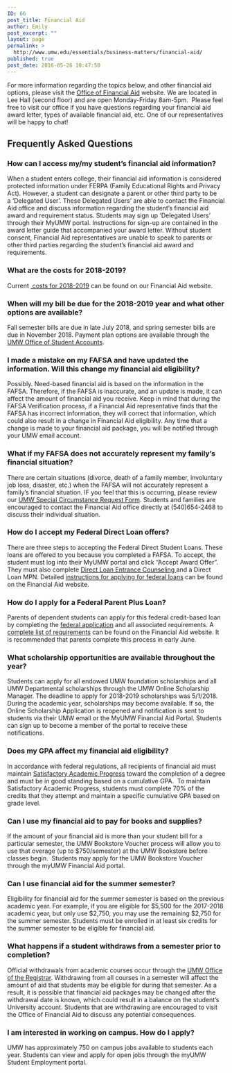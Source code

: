 ```yaml
---
ID: 66
post_title: Financial Aid
author: Emily
post_excerpt: ""
layout: page
permalink: >
  http://www.umw.edu/essentials/business-matters/financial-aid/
published: true
post_date: 2016-05-26 10:47:50
---
```

For more information regarding the topics below, and other financial aid options, please visit the <a href="http://www.umw.edu/financialaid">Office of Financial Aid</a> website. We are located in Lee Hall (second floor) and are open Monday-Friday 8am-5pm.  Please feel free to visit our office if you have questions regarding your financial aid award letter, types of available financial aid, etc. One of our representatives will be happy to chat!
<h2>Frequently Asked Questions</h2>
<h3>How can I access my/my student’s financial aid information?</h3>
When a student enters college, their financial aid information is considered protected information under FERPA (Family Educational Rights and Privacy Act). However, a student can designate a parent or other third party to be a ‘Delegated User’. These Delegated Users’ are able to contact the Financial Aid office and discuss information regarding the student’s financial aid award and requirement status. Students may sign up ‘Delegated Users’ through their MyUMW portal. Instructions for sign-up are contained in the award letter guide that accompanied your award letter. Without student consent, Financial Aid representatives are unable to speak to parents or other third parties regarding the student’s financial aid award and requirements.
<h3>What are the costs for 2018-2019?</h3>
Current <a href="https://www.umw.edu/financialaid/process/cost-of-attendance/"> costs for 2018-2019</a> can be found on our Financial Aid website.
<h3>When will my bill be due for the 2018-2019 year and what other options are available?</h3>
Fall semester bills are due in late July 2018, and spring semester bills are due in November 2018. Payment plan options are available through the <a href="http://adminfinance.umw.edu/studentaccounts/">UMW Office of Student Accounts</a>.
<h3>I made a mistake on my FAFSA and have updated the information. Will this change my financial aid eligibility?</h3>
Possibly. Need-based financial aid is based on the information in the FAFSA. Therefore, if the FAFSA is inaccurate, and an update is made, it can affect the amount of financial aid you receive. Keep in mind that during the FAFSA Verification process, if a Financial Aid representative finds that the FAFSA has incorrect information, they will correct that information, which could also result in a change in Financial Aid eligibility. Any time that a change is made to your financial aid package, you will be notified through your UMW email account.
<h3>What if my FAFSA does not accurately represent my family’s financial situation?</h3>
There are certain situations (divorce, death of a family member, involuntary job loss, disaster, etc.) when the FAFSA will not accurately represent a family’s financial situation. IF you feel that this is occurring, please review our <a href="http://www.umw.edu/financialaid/eligibility/special-circumstance-request/">UMW Special Circumstance Request Form</a>. Students and families are encouraged to contact the Financial Aid office directly at (540)654-2468 to discuss their individual situation.
<h3>How do I accept my Federal Direct Loan offers?</h3>
There are three steps to accepting the Federal Direct Student Loans. These loans are offered to you because you completed a FAFSA. To accept, the student must log into their MyUMW portal and click “Accept Award Offer”. They must also complete <a href="http://www.studentloans.gov">Direct Loan Entrance Counseling </a>and a Direct Loan MPN. Detailed <a href="http://www.umw.edu/financialaid/types/loans/student-loans/application-instructions/">instructions for applying for federal loans</a> can be found on the Financial Aid website.
<h3>How do I apply for a Federal Parent Plus Loan?</h3>
Parents of dependent students can apply for this federal credit-based loan by completing the <a href="http://www.studentloans.gov">federal application</a> and all associated requirements. A <a href="http://www.umw.edu/financialaid/types/loans/parent-plus-loan/">complete list of requirements</a> can be found on the Financial Aid website. It is recommended that parents complete this process in early June.
<h3>What scholarship opportunities are available throughout the year?</h3>
Students can apply for all endowed UMW foundation scholarships and all UMW Departmental scholarships through the UMW Online Scholarship Manager. The deadline to apply for 2018-2019 scholarships was 5/1/2018. During the academic year, scholarships may become available. If so, the Online Scholarship Application is reopened and notification is sent to students via their UMW email or the MyUMW Financial Aid Portal. Students can sign up to become a member of the portal to receive these notifications.
<h3>Does my GPA affect my financial aid eligibility?</h3>
In accordance with federal regulations, all recipients of financial aid must maintain <a href="http://www.umw.edu/financialaid/eligibility/satisfactory-academic-progress/">Satisfactory Academic Progress</a> toward the completion of a degree and must be in good standing based on a cumulative GPA.  To maintain Satisfactory Academic Progress, students must complete 70% of the credits that they attempt and maintain a specific cumulative GPA based on grade level.
<h3>Can I use my financial aid to pay for books and supplies?</h3>
If the amount of your financial aid is more than your student bill for a particular semester, the UMW Bookstore Voucher process will allow you to use that overage (up to $750/semester) at the UMW Bookstore before classes begin.  Students may apply for the UMW Bookstore Voucher through the myUMW Financial Aid portal.
<h3>Can I use financial aid for the summer semester?</h3>
Eligibility for financial aid for the summer semester is based on the previous academic year. For example, if you are eligible for $5,500 for the 2017-2018 academic year, but only use $2,750, you may use the remaining $2,750 for the summer semester. Students must be enrolled in at least six credits for the summer semester to be eligible for financial aid.
<h3>What happens if a student withdraws from a semester prior to completion?</h3>
Official withdrawals from academic courses occur through the <a href="http://academics.umw.edu/registrar/">UMW Office of the Registrar</a>. Withdrawing from all courses in a semester will affect the amount of aid that students may be eligible for during that semester. As a result, it is possible that financial aid packages may be changed after the withdrawal date is known, which could result in a balance on the student’s University account. Students that are withdrawing are encouraged to visit the Office of Financial Aid to discuss any potential consequences.
<h3>I am interested in working on campus. How do I apply?</h3>
UMW has approximately 750 on campus jobs available to students each year. Students can view and apply for open jobs through the myUMW Student Employment portal.